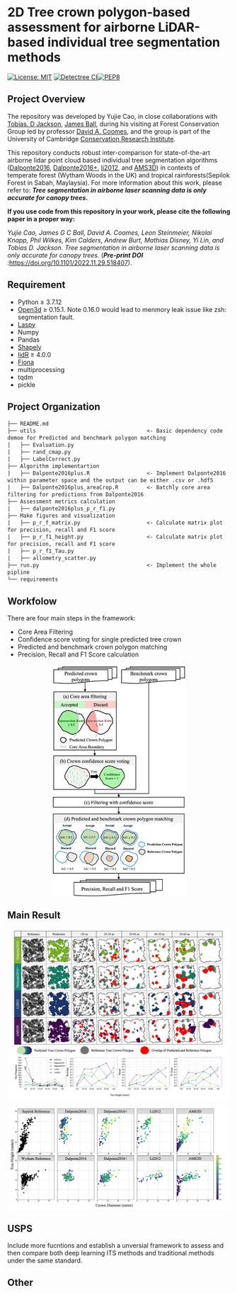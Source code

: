 # 2D Tree crown polygon-based assessment for airborne LiDAR-based individual tree segmentation methods #

 [![License: MIT](https://img.shields.io/badge/License-MIT-blue.svg)](https://opensource.org/licenses/MIT) [![Detectree CI](https://github.com/patball1/detectree2/actions/workflows/python-ci.yml/badge.svg)](https://github.com/patball1/detectree2/actions/workflows/python-ci.yml)[![PEP8](https://img.shields.io/badge/code%20style-pep8-orange.svg)](https://www.python.org/dev/peps/pep-0008/)
 
## Project Overview ##
The repository was developed by Yujie Cao, in close collaborations with [Tobias. D Jackson](https://github.com/TobyDJackson), [James Ball](https://github.com/PatBall1), during his visiting at Forest Conservation Group led by professor [David A. Coomes](https://scholar.google.com/citations?user=CXkjEhIAAAAJ&hl=en&oi=ao), and the group is part of the University of Cambridge [Conservation Research Institute](https://www.conservation.cam.ac.uk/). 

This repository conducts robust inter-comparison for state-of-the-art airborne lidar point cloud based individual tree segmentation algorithms ([Dalponte2016](https://besjournals.onlinelibrary.wiley.com/doi/10.1111/2041-210X.12575), [Dalponte2016+](https://www.sciencedirect.com/science/article/pii/S0034425717301098), [li2012](https://www.ingentaconnect.com/content/asprs/pers/2012/00000078/00000001/art00006), and [AMS3D](https://www.sciencedirect.com/science/article/abs/pii/S0034425716302292)) in contexts of temperate forest (Wytham Woods in the UK) and tropical rainforests(Sepilok Forest in Sabah, Maylaysia). For more information about this work, please refer to: *__Tree segmentation in airborne laser scanning
data is only accurate for canopy trees.__*

__If you use code from this repository in your work, please cite the following paper in a proper way:__

*Yujie Cao, James G C Ball, David A. Coomes, Leon Steinmeier, Nikolai Knapp, Phil Wilkes, Kim Calders, Andrew Burt, Mathias Disney, Yi Lin, and Tobias D. Jackson. Tree segmentation in airborne laser scanning
data is only accurate for canopy trees.* (*__Pre-print DOI__* :https://doi.org/10.1101/2022.11.29.518407).

## Requirement ##
+ Python $\geqslant$ 3.7.12
+ [Open3d](http://www.open3d.org/) $\geqslant$ 0.15.1. Note 0.16.0 would lead to menmory leak issue like zsh: segmentation fault.
+ [Laspy](https://laspy.readthedocs.io/en/latest/index.html)
+ Numpy
+ Pandas
+ [Shapely](https://shapely.readthedocs.io/en/stable/manual.html)
+ [lidR](https://github.com/r-lidar/lidR) $\geqslant$ 4.0.0
+ [Fiona](https://github.com/Toblerity/Fiona)
+ multiprocessing
+ tqdm
+ pickle

## Project Organization ##
```
├── README.md
├── utils                                   <- Basic dependency code demoe for Predicted and benchmark polygon matching
|   ├── Evaluation.py
|   ├── rand_cmap.py
|   ├── LabelCorrect.py            
├── Algorithm implementartion
|   ├── Dalponte2016plus.R                  <- Implement Dalponte2016 within parameter space and the output can be either .csv or .hdf5
|   ├── Dalponte2016plus_areaCrop.R         <- Batchly core area filtering for predictions from Dalponte2016 
├── Assessment metrics calculation              
|   ├── dalponte2016plus_p_r_f1.py
├── Make figures and visualization   
|   ├── p_r_f_matrix.py                     <- Calculate matrix plot for precision, recall and F1 score                   
|   ├── p_r_f1_height.py                    <- Calculate matrix plot for precision, recall and F1 score           
|   ├── p_r_f1_Tau.py
|   ├── allometry_scatter.py
├── run.py                                  <- Implement the whole pipline                   
└── requirements
```

## Workfolow ##

There are four main steps in the framework:

+ Core Area Filtering
+ Confidence score voting for single predicted tree crown
+ Predicted and benchmark crown polygon matching
+ Precision, Recall and F1 Score calculation

<p align="center">
<img width="300" align="center" alt="predictions" src=./Figures/assessment_strategy.png>
</p>

## Main Result ##
<p align="center">
<img width="500" align="center" alt="predictions" src=./Figures/sepilok_p_r_f1_height.png>
</p>

<p align="center">
<img width="500" align="center" alt="predictions" src=./Figures/allometry_IoU_scatter.png>
</p>

## USPS ##
Include more fucntions and establish a unversial framework to assess and then compare both deep learning ITS methods and traditional methods under the same standard.

## Other ##
